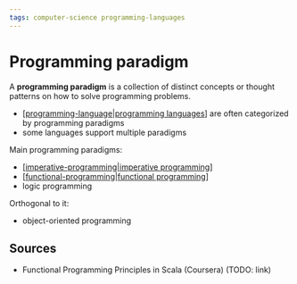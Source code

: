 ```yaml
---
tags: computer-science programming-languages
---
```


# Programming paradigm

A **programming paradigm** is a collection of distinct concepts or thought patterns on how to solve programming problems.

- [[programming-language|programming languages]] are often categorized by programming paradigms
- some languages support multiple paradigms

Main programming paradigms:

- [[imperative-programming|imperative programming]]
- [[functional-programming|functional programming]]
- logic programming

Orthogonal to it:

- object-oriented programming

## Sources

- Functional Programming Principles in Scala (Coursera) (TODO: link)

[//begin]: # "Autogenerated link references for markdown compatibility"
[programming-language|programming languages]: programming-language "Programming Language"
[imperative-programming|imperative programming]: imperative-programming "Imperative programming"
[functional-programming|functional programming]: functional-programming "Functional programming"
[//end]: # "Autogenerated link references"
